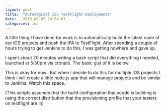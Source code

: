 ```yaml
---
layout: post
title:  "Automagical iOS TestFlight Deployments"
date:   2013-06-07 14:54:03
categories: ios
---
```


A little thing I have done for work is to automatically build the latest code of our iOS projects and push the IPA to TestFlight. After spending a couple of hours trying to get Jenkins to do this, I was getting nowhere and gave up.

I spent about 20 minutes writing a bash script that did everything I needed, launched at 5:30pm via cronjob. The basic gist of it is below.

<script src="https://gist.github.com/wtsnz/5726768.js"></script> 

This is okay for now.. But when I decide to do this for multiple iOS projects I think I will create a little node.js app that will manage projects and be similar to Jenkins. Watch this space.

(This scripts assumes that the build configuration that xcode is building is using the correct distribution that the provisioning profile that your testers on testflight are in)